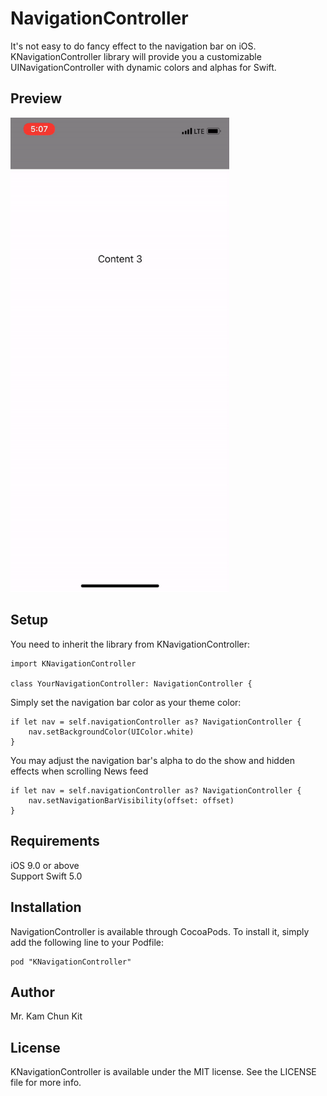 # NavigationController

It's not easy to do fancy effect to the navigation bar on iOS. KNavigationController library will provide you a customizable UINavigationController with dynamic colors and alphas for Swift.

## Preview
<img src="Screenshot/ezgif-4-5e2c8f2d559b.gif" width=350/>

## Setup
You need to inherit the library from KNavigationController:
```
import KNavigationController

class YourNavigationController: NavigationController {
```

Simply set the navigation bar color as your theme color:
```
if let nav = self.navigationController as? NavigationController {
    nav.setBackgroundColor(UIColor.white)
}
```

You may adjust the navigation bar's alpha to do the show and hidden effects when scrolling News feed
```
if let nav = self.navigationController as? NavigationController {
    nav.setNavigationBarVisibility(offset: offset)
}
```

## Requirements
iOS 9.0 or above <br/>
Support Swift 5.0

## Installation
NavigationController is available through CocoaPods. To install it, simply add the following line to your Podfile:

```
pod "KNavigationController"
```

## Author
Mr. Kam Chun Kit

## License
KNavigationController is available under the MIT license. See the LICENSE file for more info.
